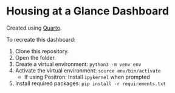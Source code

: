 # Housing at a Glance Dashboard

Created using [Quarto](https://quarto.org/).

To recreate this dashboard:

1. Clone this repository.
2. Open the folder.
3. Create a virtual environment: `python3 -m venv env`
4. Activate the virtual environment: `source env/bin/activate`
    - If using Positron: Install `ipykernel` when prompted
5. Install required packages: `pip install -r requirements.txt`